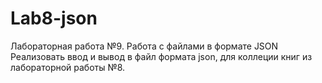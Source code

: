 # Lab8-json

  Лабораторная работа №9. Работа с файлами в формате JSON
  Реализовать ввод и вывод в файл формата json, для коллеции книг из лабораторной работы №8.
